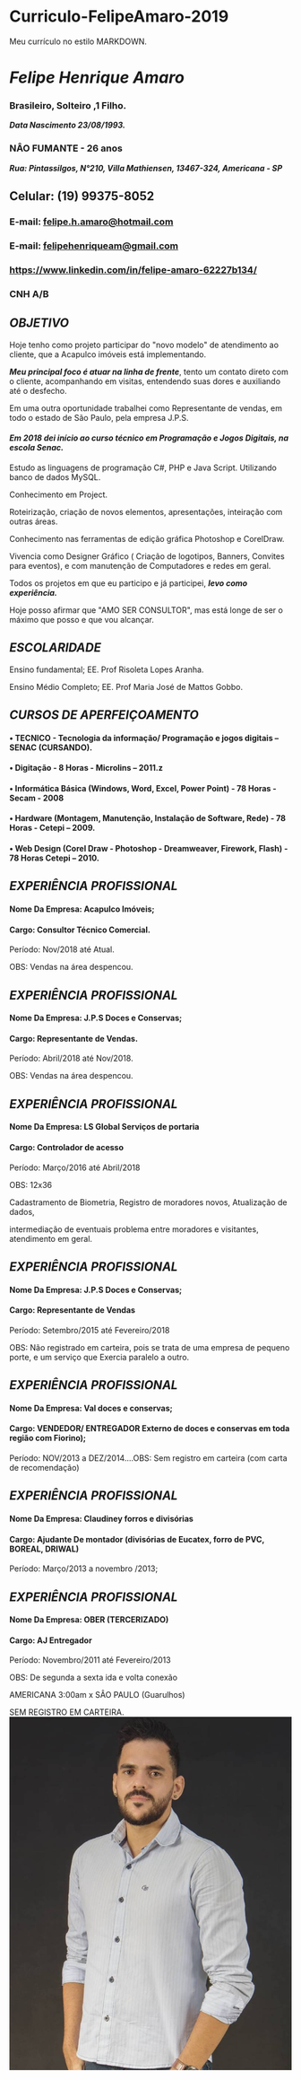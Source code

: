 # Curriculo-FelipeAmaro-2019
Meu currículo no estilo MARKDOWN.

# ***Felipe Henrique Amaro***
### Brasileiro, Solteiro ,1 Filho.
***Data Nascimento 23/08/1993.***
### NÂO FUMANTE - 26 anos
***Rua: Pintassilgos, N°210, Villa Mathiensen, 13467-324,  Americana - SP***
## Celular: (19) 99375-8052
### E-mail: felipe.h.amaro@hotmail.com
### E-mail: felipehenriqueam@gmail.com
### https://www.linkedin.com/in/felipe-amaro-62227b134/
### CNH A/B

## ***OBJETIVO***

Hoje tenho como projeto participar do "novo modelo" de atendimento ao cliente, que a Acapulco imóveis está implementando.

***Meu principal foco é atuar na linha de frente***, tento um contato direto com o cliente, acompanhando em visitas, entendendo suas
dores e auxiliando até o desfecho.

Em uma outra oportunidade trabalhei como Representante de vendas, em todo o estado de São Paulo, pela empresa J.P.S.

#### ***Em 2018 dei início ao curso técnico em Programação e Jogos Digitais, na escola Senac.***

Estudo as linguagens de programação C#, PHP e Java Script. Utilizando banco de dados MySQL.

Conhecimento em Project.

Roteirização, criação de novos elementos, apresentações, inteiração com outras áreas.

Conhecimento nas ferramentas de edição gráfica Photoshop e CorelDraw.

Vivencia como Designer Gráfico ( Criação de logotipos, Banners, Convites para eventos), e com manutenção de Computadores e redes em geral.

Todos os projetos em que eu participo e já participei, ***levo como experiência.***

Hoje posso afirmar que "AMO SER CONSULTOR", mas está longe de ser o máximo que posso e que vou alcançar.

## ***ESCOLARIDADE***
Ensino fundamental; EE. Prof Risoleta Lopes Aranha. 

Ensino Médio Completo; EE. Prof Maria José de Mattos Gobbo.

## ***CURSOS DE APERFEIÇOAMENTO***
#### •	TECNICO - Tecnologia da informação/ Programação e jogos digitais – SENAC (CURSANDO).

#### •	Digitação - 8 Horas - Microlins – 2011.z
#### •	Informática Básica (Windows, Word, Excel, Power Point) - 78 Horas - Secam - 2008

#### •	Hardware (Montagem, Manutenção, Instalação de Software, Rede) - 78 Horas - Cetepi – 2009.

#### •	Web Design (Corel Draw - Photoshop - Dreamweaver, Firework, Flash) - 78 Horas Cetepi – 2010.

## ***EXPERIÊNCIA  PROFISSIONAL***
#### Nome Da Empresa: Acapulco Imóveis;

#### Cargo: Consultor Técnico Comercial.

Período: Nov/2018  até  Atual.

OBS: Vendas na área despencou.

## ***EXPERIÊNCIA  PROFISSIONAL***
#### Nome Da Empresa: J.P.S Doces e Conservas;

#### Cargo: Representante de Vendas.

Período: Abril/2018  até  Nov/2018.

OBS: Vendas na área despencou.

## ***EXPERIÊNCIA  PROFISSIONAL***
#### Nome Da Empresa: LS Global Serviços de portaria

#### Cargo: Controlador de acesso

Período: Março/2016 até  Abril/2018

OBS: 12x36 

Cadastramento de Biometria, Registro de moradores novos, Atualização de dados,

intermediação de eventuais problema entre moradores  e visitantes, atendimento em geral.

## ***EXPERIÊNCIA  PROFISSIONAL***
#### Nome Da Empresa: J.P.S Doces e Conservas;

#### Cargo: Representante de Vendas

Período: Setembro/2015  até  Fevereiro/2018

OBS: Não registrado em carteira, pois se trata de uma empresa de pequeno porte, e um serviço que Exercia paralelo a outro.

## ***EXPERIÊNCIA PROFISSIONAL***
#### Nome Da Empresa: Val doces e conservas; 

#### Cargo: VENDEDOR/ ENTREGADOR  Externo de doces e conservas  em toda região com Fiorino);

Período: NOV/2013 a DEZ/2014....OBS: Sem registro em carteira (com carta de recomendação)

## ***EXPERIÊNCIA PROFISSIONAL***
#### Nome Da Empresa: Claudiney forros e divisórias

#### Cargo: Ajudante De montador (divisórias de Eucatex, forro de PVC, BOREAL, DRIWAL)

Período: Março/2013 a novembro /2013;

## ***EXPERIÊNCIA  PROFISSIONAL***
#### Nome Da Empresa: OBER (TERCERIZADO)

#### Cargo: AJ Entregador

Período: Novembro/2011  até  Fevereiro/2013

OBS: De segunda a  sexta ida e volta  conexão  

AMERICANA 3:00am  x SÂO PAULO (Guarulhos)

SEM REGISTRO EM CARTEIRA.
![felipe](felipe.jpg)
